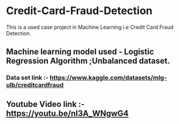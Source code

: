 # Credit-Card-Fraud-Detection
This is a used case project in Machine Learning i.e Credit Card Fraud Detection. 

## Machine learning model used - Logistic Regression Algorithm ;Unbalanced dataset.

### Data set link :- https://www.kaggle.com/datasets/mlg-ulb/creditcardfraud

## Youtube Video link :- https://youtu.be/nI3A_WNgwG4

